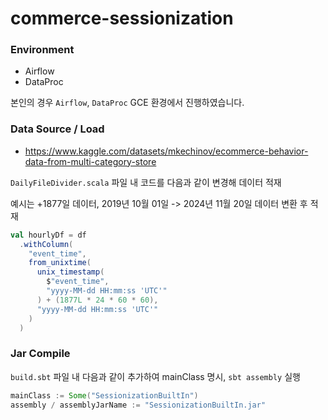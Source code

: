 # commerce-sessionization

### Environment

- Airflow
- DataProc

본인의 경우 `Airflow`, `DataProc` GCE 환경에서 진행하였습니다.

### Data Source / Load

- https://www.kaggle.com/datasets/mkechinov/ecommerce-behavior-data-from-multi-category-store

`DailyFileDivider.scala` 파일 내 코드를 다음과 같이 변경해 데이터 적재

예시는 +1877일 데이터, 2019년 10월 01일 -> 2024년 11월 20일 데이터 변환 후 적재

```scala
val hourlyDf = df
  .withColumn(
    "event_time",
    from_unixtime(
      unix_timestamp(
        $"event_time",
        "yyyy-MM-dd HH:mm:ss 'UTC'"
      ) + (1877L * 24 * 60 * 60),
      "yyyy-MM-dd HH:mm:ss 'UTC'"
    )
  )
```

### Jar Compile

`build.sbt` 파일 내 다음과 같이 추가하여 mainClass 명시, `sbt assembly` 실행

```sbt
mainClass := Some("SessionizationBuiltIn")
assembly / assemblyJarName := "SessionizationBuiltIn.jar"
```
